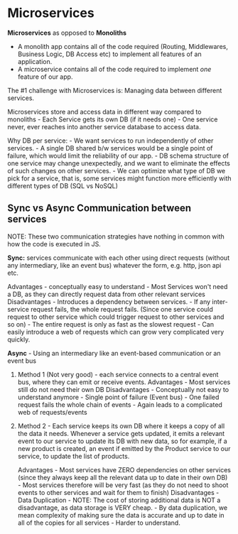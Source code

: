 # Microservices

**Microservices** as opposed to **Monoliths**

- A monolith app contains all of the code required (Routing, Middlewares, Business Logic, DB Access etc) to implement all features of an application.
- A microservice contains all of the code required to implement _one_ feature of our app.

The #1 challenge with Microservices is: Managing data between different services.

Microservices store and access data in different way compared to monoliths
    - Each Service gets its own DB (if it needs one)
    - One service never, ever reaches into another service database to access data.

Why DB per service: 
    - We want services to run independently of other services.
    - A single DB shared b/w services would be a single point of failure, which would limit the reliability of our app.
    - DB schema structure of one service may change unexpectedly, and we want to eliminate the effects of such changes on other services.
    - We can optimize what type of DB we pick for a service, that is, some services might function more efficiently with different types of DB (SQL vs NoSQL)

## Sync vs Async Communication between services

NOTE: These two communication strategies have nothing in common with how the code is executed in JS.

**Sync:** services communicate with each other using direct requests (without any intermediary, like an event bus) whatever the form, e.g. http, json api etc.

Advantages 
    - conceptually easy to understand
    - Most Services won't need a DB, as they can directly request data from other relevant services
Disadvantages
    - Introduces a dependency between services.
    - If any inter-service request fails, the whole request fails. (Since one service could request to other service which could trigger request to other services and so on)
    - The entire request is only as fast as the slowest request
    - Can easily introduce a web of requests which can grow very complicated very quickly. 

**Async** - Using an intermediary like an event-based communication or an event bus

1. Method 1 (Not very good) - each service connects to a central event bus, where they can emit or receive events.
    Advantages 
        - Most services still do not need their own DB
    Disadvantages
        - Conceptually not easy to understand anymore
        - Single point of failure (Event bus)
        - One failed request fails the whole chain of events
        - Again leads to a complicated web of requests/events

2. Method 2 - Each service keeps its own DB where it keeps a copy of all the data it needs. Whenever a service gets updated, it emits a relevant event to our service to update its DB with new data, so for example, if a new product is created, an event if emitted by the Product service to our service, to update the list of products.

      Advantages
          - Most services have ZERO dependencies on other services (since they always keep all the relevant data up to date in their own DB)
          - Most services therefore will be very fast (as they do not need to shoot events to other services and wait for them to finish)
      Disadvantages
          - Data Duplication
              - NOTE: The cost of storing additional data is NOT a disadvantage, as data storage is VERY cheap.
              - By data duplication, we mean complexity of making sure the data is accurate and up to date in all of the copies for all services
          - Harder to understand.